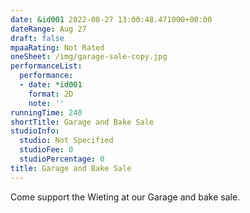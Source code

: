 ```yaml
---
date: &id001 2022-08-27 13:00:48.471000+00:00
dateRange: Aug 27
draft: false
mpaaRating: Not Rated
oneSheet: /img/garage-sale-copy.jpg
performanceList:
  performance:
  - date: *id001
    format: 2D
    note: ''
runningTime: 240
shortTitle: Garage and Bake Sale
studioInfo:
  studio: Not Specified
  studioFee: 0
  studioPercentage: 0
title: Garage and Bake Sale
---
```


Come support the Wieting at our Garage and bake sale.